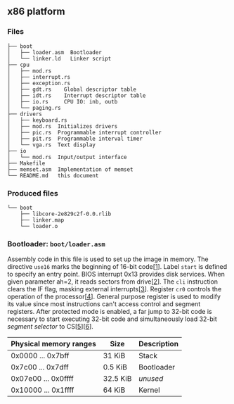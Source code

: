 ## x86 platform
### Files
```
├── boot
│   ├── loader.asm  Bootloader
│   └── linker.ld   Linker script
├── cpu
│   ├── mod.rs
│   ├── interrupt.rs
│   ├── exception.rs
│   ├── gdt.rs    Global descriptor table
│   ├── idt.rs    Interrupt descriptor table
│   ├── io.rs     CPU IO: inb, outb
│   └── paging.rs
├── drivers
│   ├── keyboard.rs
│   ├── mod.rs  Initializes drivers
│   ├── pic.rs  Programmable interrupt controller
│   ├── pit.rs  Programmable interval timer 
│   └── vga.rs  Text display
├── io
│   └── mod.rs  Input/output interface
├── Makefile
├── memset.asm  Implementation of memset
└── README.md   this document
```

### Produced files
```
└── boot
    ├── libcore-2e829c2f-0.0.rlib
    ├── linker.map
    └── loader.o
```

### Bootloader: `boot/loader.asm`

Assembly code in this file is used to set up the image in memory.
The directive `use16` marks the beginning of 16-bit code[[1]]. Label `start` is defined to specify an entry point.
BIOS interrupt 0x13 provides disk services. When given parameter ah=2, it reads sectors from drive[[2]].
The `cli` instruction clears the IF flag, masking external interrupts[[3]].
Register `cr0` controls the operation of the processor[[4]]. General purpose register is used to modify its value since most instructions can't access control and segment registers.
After protected mode is enabled, a far jump to 32-bit code is necessary to start executing 32-bit code and simultaneously load 32-bit *segment selector* to CS[[5]][[6]].

| Physical memory ranges | Size     | Description |
| ---------------------- | -------- | ----------- |
| 0x0000 ... 0x7bff      | 31 KiB   | Stack       |
| 0x7c00 ... 0x7dff      | 0.5 KiB  | Bootloader  |
| 0x07e00 ... 0x0ffff    | 32.5 KiB | _unused_    |
| 0x10000 ... 0x1ffff    | 64 KiB   | Kernel      |

[1]: http://www.nasm.us/doc/nasmdoc6.html#section-6.1.1
[2]: http://en.wikipedia.org/wiki/INT_13H#INT_13h_AH.3D02h:_Read_Sectors_From_Drive
[3]: http://faydoc.tripod.com/cpu/cli.htm
[4]: http://en.wikipedia.org/wiki/Control_register#CR0
[5]: http://www.c-jump.com/CIS77/ASM/Memory/M77_0290_segment_registers_protected.htm
[6]: http://stackoverflow.com/questions/9113310/segment-selector-in-ia-32
